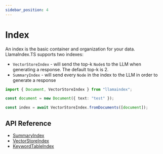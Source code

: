 ```yaml
---
sidebar_position: 4
---
```


# Index

An index is the basic container and organization for your data. LlamaIndex.TS supports two indexes:

- `VectorStoreIndex` - will send the top-k `Node`s to the LLM when generating a response. The default top-k is 2.
- `SummaryIndex` - will send every `Node` in the index to the LLM in order to generate a response

```typescript
import { Document, VectorStoreIndex } from "llamaindex";

const document = new Document({ text: "test" });

const index = await VectorStoreIndex.fromDocuments([document]);
```

## API Reference

- [SummaryIndex](../api/classes/SummaryIndex.md)
- [VectorStoreIndex](../api/classes/VectorStoreIndex.md)
- [KeywordTableIndex](../api/classes/KeywordTableIndex.md)
